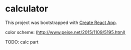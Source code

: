 # calculator

This project was bootstrapped with [Create React App](https://github.com/facebook/create-react-app).

color scheme: (<http://www.peise.net/2015/1109/5195.html)>

TODO: calc part
